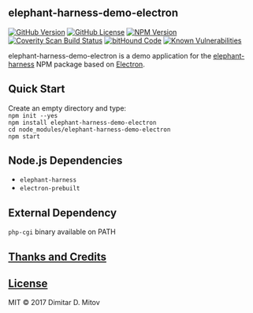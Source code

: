 elephant-harness-demo-electron
--------------------------------------------------------------------------------

[![GitHub Version](https://img.shields.io/github/release/ddmitov/elephant-harness-demo-electron.svg)](https://github.com/ddmitov/elephant-harness-demo-electron/releases)
[![GitHub License](https://img.shields.io/badge/License-MIT-yellow.svg)](./LICENSE.md)
[![NPM Version](https://img.shields.io/npm/v/elephant-harness-demo-electron.svg)](https://www.npmjs.com/package/elephant-harness-demo-electron)
[![Coverity Scan Build Status](https://scan.coverity.com/projects/11448/badge.svg)](https://scan.coverity.com/projects/ddmitov-elephant-harness-demo-electron)
[![bitHound Code](https://www.bithound.io/github/ddmitov/elephant-harness-demo-electron/badges/code.svg)](https://www.bithound.io/github/ddmitov/elephant-harness-demo-electron)
[![Known Vulnerabilities](https://snyk.io/test/github/ddmitov/elephant-harness-demo-electron/badge.svg)](https://snyk.io/test/github/ddmitov/elephant-harness-demo-electron)  

elephant-harness-demo-electron is a demo application for the [elephant-harness](https://www.npmjs.com/package/elephant-harness) NPM package based on [Electron](http://electron.atom.io/).

## Quick Start
Create an empty directory and type:  
``npm init --yes``  
``npm install elephant-harness-demo-electron``  
``cd node_modules/elephant-harness-demo-electron``  
``npm start``

## Node.js Dependencies
* ``elephant-harness``
* ``electron-prebuilt``

## External Dependency
``php-cgi`` binary available on PATH

## [Thanks and Credits](./CREDITS.md)

## [License](./LICENSE.md)
MIT © 2017 Dimitar D. Mitov  
